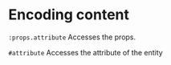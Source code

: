 

# Encoding content

```:props.attribute```
Accesses the props.

```#attribute```
Accesses the attribute of the entity